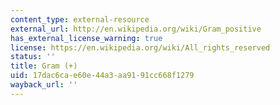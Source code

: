 ```yaml
---
content_type: external-resource
external_url: http://en.wikipedia.org/wiki/Gram_positive
has_external_license_warning: true
license: https://en.wikipedia.org/wiki/All_rights_reserved
status: ''
title: Gram (+)
uid: 17dac6ca-e60e-44a3-aa91-91cc668f1279
wayback_url: ''
---
```


